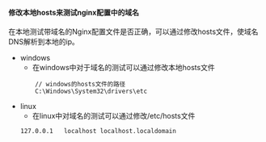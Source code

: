 #### 修改本地hosts来测试nginx配置中的域名
在本地测试带域名的Nginx配置文件是否正确，可以通过修改hosts文件，使域名DNS解析到本地的ip。
* windows
    * 在windows中对于域名的测试可以通过修改本地hosts文件
    ```
        // windows的hosts文件的路径
        C:\Windows\System32\drivers\etc
    ```
* linux
    * 在linux中对域名的测试可以通过修改/etc/hosts文件
    ```
    127.0.0.1   localhost localhost.localdomain
    ```
